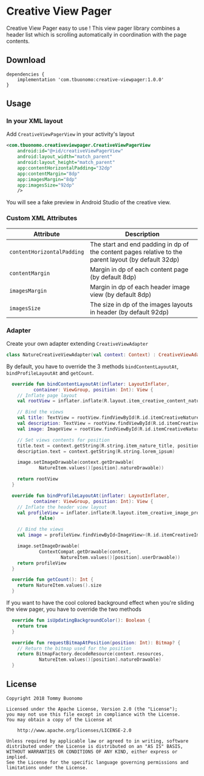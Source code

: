# Creative View Pager

Creative View Pager easy to use !
This view pager library combines a header list which is scrolling automatically in coordination with the page contents.

## Download
```Gradle
dependencies {
    implementation 'com.tbuonomo:creative-viewpager:1.0.0'
}
```

## Usage

### In your XML layout
Add `CreativeViewPagerView` in your activity's layout
```Xml
<com.tbuonomo.creativeviewpager.CreativeViewPagerView
    android:id="@+id/creativeViewPagerView"
    android:layout_width="match_parent"
    android:layout_height="match_parent"
    app:contentHorizontalPadding="32dp"
    app:contentMargin="8dp"
    app:imagesMargin="8dp"
    app:imagesSize="92dp"
    />
```
You will see a fake preview in Android Studio of the creative view.

### Custom XML Attributes
| Attribute | Description |
| --- | --- |
| `contentHorizontalPadding` | The start and end padding in dp of the content pages relative to the parent layout (by default 32dp) |
| `contentMargin` | Margin in dp of each content page (by default 8dp) |
| `imagesMargin` | Margin in dp of each header image view (by default 8dp) |
| `imagesSize` | The size in dp of the images layouts in header (by default 92dp) |

### Adapter
Create your own adapter extending `CreativeViewAdapter`
```Kotlin
class NatureCreativeViewAdapter(val context: Context) : CreativeViewAdapter
```

By default, you have to override the 3 methods `bindContentLayoutAt`, `bindProfileLayoutAt` and `getCount`.

```Kotlin
  override fun bindContentLayoutAt(inflater: LayoutInflater,
          container: ViewGroup, position: Int): View {
    // Inflate page layout
    val rootView = inflater.inflate(R.layout.item_creative_content_nature, container, false)

    // Bind the views
    val title: TextView = rootView.findViewById(R.id.itemCreativeNatureTitle)
    val description: TextView = rootView.findViewById(R.id.itemCreativeNatureDescription)
    val image: ImageView = rootView.findViewById(R.id.itemCreativeNatureImage)

    // Set views contents for position
    title.text = context.getString(R.string.item_nature_title, position)
    description.text = context.getString(R.string.lorem_ipsum)

    image.setImageDrawable(context.getDrawable(
            NatureItem.values()[position].natureDrawable))

    return rootView
  }

  override fun bindProfileLayoutAt(inflater: LayoutInflater,
          container: ViewGroup, position: Int): View {
    // Inflate the header view layout
    val profileView = inflater.inflate(R.layout.item_creative_image_profile, container,
            false)

    // Bind the views
    val image = profileView.findViewById<ImageView>(R.id.itemCreativeImage)

    image.setImageDrawable(
            ContextCompat.getDrawable(context,
                    NatureItem.values()[position].userDrawable))
    return profileView
  }

  override fun getCount(): Int {
    return NatureItem.values().size
  }
```

If you want to have the cool colored background effect when you're sliding the view pager, you have to override the two methods 

```Kotlin
  override fun isUpdatingBackgroundColor(): Boolean {
    return true
  }

  override fun requestBitmapAtPosition(position: Int): Bitmap? {
    // Return the bitmap used for the position
    return BitmapFactory.decodeResource(context.resources,
            NatureItem.values()[position].natureDrawable)
  }
```

## License
    Copyright 2018 Tommy Buonomo
    
    Licensed under the Apache License, Version 2.0 (the "License");
    you may not use this file except in compliance with the License.
    You may obtain a copy of the License at
    
        http://www.apache.org/licenses/LICENSE-2.0
    
    Unless required by applicable law or agreed to in writing, software
    distributed under the License is distributed on an "AS IS" BASIS,
    WITHOUT WARRANTIES OR CONDITIONS OF ANY KIND, either express or implied.
    See the License for the specific language governing permissions and
    limitations under the License.
